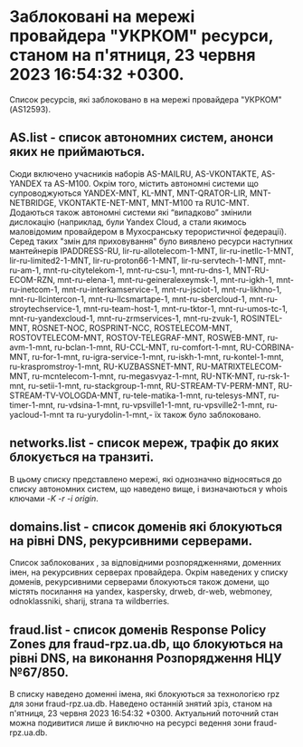 # Заблоковані на мережі провайдера "УКРКОМ" ресурси, станом на п'ятниця, 23 червня 2023 16:54:32 +0300.
Список ресурсів, які заблоковано в на мережі провайдера "УКРКОМ" (AS12593).

## <b>AS.list</b> - список автономних систем, анонси яких не приймаються.

Сюди включено учасників наборів AS-MAILRU, AS-VKONTAKTE, AS-YANDEX та
AS-M100. Окрім того, містить автономні системи що супроводжуються
YANDEX-MNT, KL-MNT, MNT-QRATOR-LIR, MNT-NETBRIDGE, VKONTAKTE-NET-MNT,
MNT-M100 та RU1C-MNT. Додаються також автономні системи які “випадково”
змінили дислокацію (наприклад, були Yandex Cloud, а стали якимось
маловідомим провайдером в Мухосранську терористичної федерації). Серед
таких "змін для приховування" було виявлено ресурси наступних мантейнерів
IPADDRESS-RU, lir-ru-allotelecom-1-MNT, lir-ru-inetllc-1-MNT,
lir-ru-limited2-1-MNT, lir-ru-proton66-1-MNT, lir-ru-servtech-1-MNT,
mnt-ru-am-1, mnt-ru-citytelekom-1, mnt-ru-csu-1, mnt-ru-dns-1,
MNT-RU-ECOM-RZN, mnt-ru-elena-1, mnt-ru-geineralexeymsk-1, mnt-ru-igkh-1,
mnt-ru-inetcom-1, mnt-ru-interkamservice-1, mnt-ru-jsciot-1,
mnt-ru-likhno-1, mnt-ru-llcintercon-1, mnt-ru-llcsmartape-1,
mnt-ru-sbercloud-1, mnt-ru-stroytechservice-1, mnt-ru-team-host-1,
mnt-ru-tktor-1, mnt-ru-umos-tc-1, mnt-ru-yandexcloud-1,
mnt-ru-zrmservices-1, mnt-ru-zvuk-1, ROSINTEL-MNT, ROSNET-NOC,
ROSPRINT-NCC, ROSTELECOM-MNT, ROSTOVTELECOM-MNT, ROSTOV-TELEGRAF-MNT,
ROSWEB-MNT, ru-avm-1-mnt, ru-bclan-1-mnt, RU-CCL-MNT, ru-comfort-1-mnt,
RU-CORBINA-MNT, ru-for-1-mnt, ru-igra-service-1-mnt, ru-iskh-1-mnt,
ru-kontel-1-mnt, ru-kraspromstroy-1-mnt, RU-KUZBASSNET-MNT,
RU-MATRIXTELECOM-MNT, ru-mcntelecom-1-mnt, ru-megasvyaz-1-mnt,
RU-NTK-MNT, ru-rsk-1-mnt, ru-setii-1-mnt, ru-stackgroup-1-mnt,
RU-STREAM-TV-PERM-MNT, RU-STREAM-TV-VOLOGDA-MNT, ru-tele-matika-1-mnt,
ru-telesys-MNT, ru-timer-1-mnt, ru-vdsina-1-mnt, ru-vpsville1-1-mnt,
ru-vpsville2-1-mnt, ru-yacloud-1-mnt та ru-yurydolin-1-mnt,- їх також
було заблоковано.

## <b>networks.list</b> - cписок мереж, трафік до яких блокується на транзиті.

В цьому списку представлено мережі, які однозначно відносяться до списку
автономних систем, що наведено вище, і визначаються у whois ключами _-K
-r -i origin_.

## <b>domains.list</b> - список доменів які блокуються на рівні DNS, рекурсивними серверами. 

Список заблокованих , за відповідними розпорядженнями, доменних імен, на
рекурсивних серверах провайдера. Окрім наведених у списку доменів, 
рекурсивними серверами блокуються також домени, що містять посилання на
yandex, kaspersky, drweb, dr-web, webmoney, odnoklassniki, sharij, strana
та wildberries.

## <b>fraud.list</b> - список доменів Response Policy Zones для fraud-rpz.ua.db, що блокуються на рівні DNS, на виконання Розпорядження НЦУ №67/850.

В списку наведено доменні імена, які блокуються за технологією rpz для
зони fraud-rpz.ua.db.
Наведено останній знятий зріз, станом на п'ятниця, 23 червня 2023 16:54:32 +0300.
Актуальний поточний стан можна подивитися лише й виключно на ресурсі
ведення зони fraud-rpz.ua.db.
